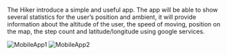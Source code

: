 The Hiker introduce a simple and useful app. The app will be able to show several statistics for the user’s position and ambient, it will provide information about the altitude of the user, the speed of moving, position on the map, the step count and latitude/longitude using google services.

![MobileApp1](https://user-images.githubusercontent.com/79966516/114615879-7ec0c980-9ca6-11eb-85ac-ba26860b4a15.PNG)
![MobileApp2](https://user-images.githubusercontent.com/79966516/114615904-84b6aa80-9ca6-11eb-93ab-32ad477e2334.PNG)
